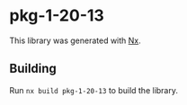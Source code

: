 # pkg-1-20-13

This library was generated with [Nx](https://nx.dev).

## Building

Run `nx build pkg-1-20-13` to build the library.
